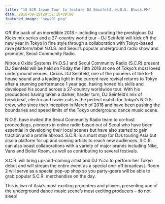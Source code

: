```yaml
---
title: "10 SCR Japan Tour to feature DJ Seinfeld, N.O.S. Block.FM"
date: 2018-09-29T20:52:18+09:00
featured_image: "news01.png"
---
```

Off the back of an incredible 2018 – including curating the prestigious DJ Kicks mix series and a 27-country world tour – DJ Seinfeld will kick off the new year in Tokyo in fine style through a collaboration with Tokyo-based rave platform/label N.O.S. and Seoul’s popular underground radio show and promoter, Seoul Community Radio.

Nitrous Oxide Systems (N.O.S.) and Seoul Community Radio (S.C.R) present DJ Seinfeld will be held on Friday the 18th 2018 at one of Tokyo’s most loved underground venues, Circus. DJ Seinfeld, one of the pioneers of the lo-fi house sound and a leading light in the current rave revival returns to Tokyo after a stunning performance 1 year ago, having honed his skills and developed his sound across a 27-country worldwide tour. With his productions having taken a darker, harder turn, DJ Seinfeld’s mix of breakbeat, electro and ravier cuts is the perfect match for Tokyo’s N.O.S. crew, who since their inception in March of 2018 and have been pushing the boundaries and speed limits of the Tokyo underground dance music scene.

N.O.S. have invited the Seoul Community Radio team to co-host proceedings, pioneers in online radio based out of Seoul who have been essential in developing their local scenes but have also started to gain traction and a profile abroad. S.C.R. is a must stop for DJs touring Asia but also a platform for up and coming artists to reach new audiences. S.C.R. can also boast collaborations with a variety of major brands including Nike, Vans and Boiler Room, as well as contributing to several festivals.

S.C.R. will bring up-and-coming artist and DJ Yuzo to perform her Tokyo debut and will stream the entire event as a special one-off broadcast. Room 2 will serve as a special pop-up shop so you party-goers will be able to grab popular S.C.R. merchandise on the day.

This is two of Asia’s most exciting promoters and players presenting one of the underground dance music scene’s most exciting producers – do not sleep!

